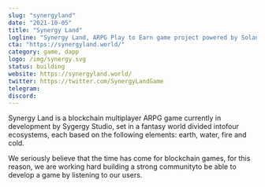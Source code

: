 ```yaml
---
slug: "synergyland"
date: "2021-10-05"
title: "Synergy Land"
logline: "Synergy Land, ARPG Play to Earn game project powered by Solana."
cta: "https://synergyland.world/"
category: game, dapp
logo: /img/synergy.svg
status: building
website: https://synergyland.world/
twitter: https://twitter.com/SynergyLandGame
telegram:
discord:
---
```


Synergy Land is a blockchain multiplayer ARPG game currently in development by Sygergy Studio, set in a fantasy world divided intofour ecosystems, each based on the following elements: earth, water, fire and cold.

We seriously believe that the time has come for blockchain games, for this reason, we are working hard building a strong communityto be able to develop a game by listening to our users.

